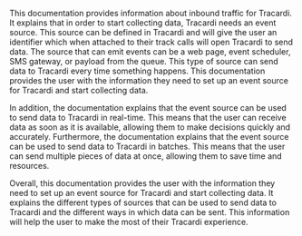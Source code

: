 This documentation provides information about inbound traffic for Tracardi. It explains that in order to start collecting data, Tracardi needs an event source. This source can be defined in Tracardi and will give the user an identifier which when attached to their track calls will open Tracardi to send data. The source that can emit events can be a web page, event scheduler, SMS gateway, or payload from the queue. This type of source can send data to Tracardi every time something happens. This documentation provides the user with the information they need to set up an event source for Tracardi and start collecting data. 

In addition, the documentation explains that the event source can be used to send data to Tracardi in real-time. This means that the user can receive data as soon as it is available, allowing them to make decisions quickly and accurately. Furthermore, the documentation explains that the event source can be used to send data to Tracardi in batches. This means that the user can send multiple pieces of data at once, allowing them to save time and resources. 

Overall, this documentation provides the user with the information they need to set up an event source for Tracardi and start collecting data. It explains the different types of sources that can be used to send data to Tracardi and the different ways in which data can be sent. This information will help the user to make the most of their Tracardi experience.